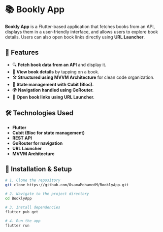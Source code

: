 # 📚 Bookly App  

**Bookly App** is a Flutter-based application that fetches books from an API, displays them in a user-friendly interface, and allows users to explore book details. Users can also open book links directly using **URL Launcher**.  

## 🚀 Features  
- 🔍 **Fetch book data from an API** and display it.  
- 📄 **View book details** by tapping on a book.  
- 🛠 **Structured using MVVM Architecture** for clean code organization.  
- 🚀 **State management with Cubit (Bloc).**  
- 🌍 **Navigation handled using GoRouter.**  
- 🔗 **Open book links using URL Launcher.**  

## 🛠 Technologies Used  
- **Flutter**  
- **Cubit (Bloc for state management)**  
- **REST API**  
- **GoRouter for navigation**  
- **URL Launcher**  
- **MVVM Architecture**  

## 🔧 Installation & Setup  

```bash
# 1. Clone the repository
git clone https://github.com/OsamaMohamedM/BooklyApp.git

# 2. Navigate to the project directory
cd BooklyApp

# 3. Install dependencies
flutter pub get

# 4. Run the app
flutter run
